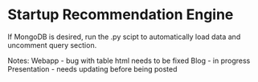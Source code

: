 # Startup Recommendation Engine

If MongoDB is desired, run the .py scipt to automatically load data and uncomment query section. 

Notes:  Webapp - bug with table html needs to be fixed 
	Blog - in progress
	Presentation - needs updating before being posted
	
